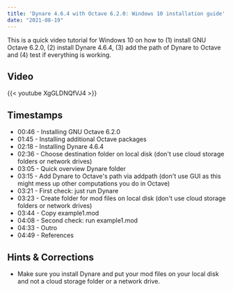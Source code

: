 ```yaml
---
title: 'Dynare 4.6.4 with Octave 6.2.0: Windows 10 installation guide'
date: "2021-08-19"
---
```

This is a quick video tutorial for Windows 10 on how to (1) install GNU Octave 6.2.0, (2) install Dynare 4.6.4, (3) add the path of Dynare to Octave and (4) test if everything is working.
<!--more-->

## Video
{{< youtube XgGLDNQfVJ4 >}}

## Timestamps

- 00:46 - Installing GNU Octave 6.2.0
- 01:45 - Installing additional Octave packages
- 02:18 - Installing Dynare 4.6.4
- 02:36 - Choose destination folder on local disk (don't use cloud storage folders or network drives)
- 03:05 - Quick overview Dynare folder
- 03:15 - Add Dynare to Octave's path via addpath (don't use GUI as this might mess up other computations you do in Octave)
- 03:21 - First check: just run Dynare
- 03:23 - Create folder for mod files on local disk (don't use cloud storage folders or network drives)
- 03:44 - Copy example1.mod
- 04:08 - Second check: run example1.mod
- 04:33 - Outro
- 04:49 - References

## Hints & Corrections

- Make sure you install Dynare and put your mod files on your local disk and not a cloud storage folder or a network drive. 



